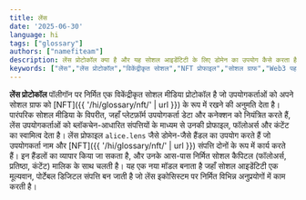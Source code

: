 ```yaml
---
title: लेंस
date: '2025-06-30'
language: hi
tags: ["glossary"]
authors: ["namefiteam"]
description: लेंस प्रोटोकॉल क्या है और यह सोशल आइडेंटिटी के लिए डोमेन का उपयोग कैसे करता है?
keywords: ["लेंस","लेंस प्रोटोकॉल","विकेंद्रीकृत सोशल","NFT प्रोफाइल","सोशल ग्राफ","Web3 पहचान"]
---
```


**लेंस प्रोटोकॉल** पॉलीगॉन पर निर्मित एक विकेंद्रीकृत सोशल मीडिया प्रोटोकॉल है जो उपयोगकर्ताओं को अपने सोशल ग्राफ को [NFT]({{ '/hi/glossary/nft/' | url }}) के रूप में रखने की अनुमति देता है। पारंपरिक सोशल मीडिया के विपरीत, जहाँ प्लेटफ़ॉर्म उपयोगकर्ता डेटा और कनेक्शन को नियंत्रित करते हैं, लेंस उपयोगकर्ताओं को ब्लॉकचेन-आधारित संपत्तियों के माध्यम से उनकी प्रोफाइल, फॉलोअर्स और कंटेंट का स्वामित्व देता है। लेंस प्रोफाइल `alice.lens` जैसे डोमेन-जैसे हैंडल का उपयोग करते हैं जो उपयोगकर्ता नाम और [NFT]({{ '/hi/glossary/nft/' | url }}) संपत्ति दोनों के रूप में कार्य करते हैं। इन हैंडलों का व्यापार किया जा सकता है, और उनके आस-पास निर्मित सोशल कैपिटल (फॉलोअर्स, प्रतिष्ठा, कंटेंट) मालिक के साथ चलती है। यह एक नया मॉडल बनाता है जहाँ सोशल आइडेंटिटी एक मूल्यवान, पोर्टेबल डिजिटल संपत्ति बन जाती है जो लेंस इकोसिस्टम पर निर्मित विभिन्न अनुप्रयोगों में काम करती है।